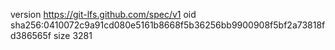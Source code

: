 version https://git-lfs.github.com/spec/v1
oid sha256:0410072c9a91cd080e5161b8668f5b36256bb9900908f5bf2a73818fd386565f
size 3281
